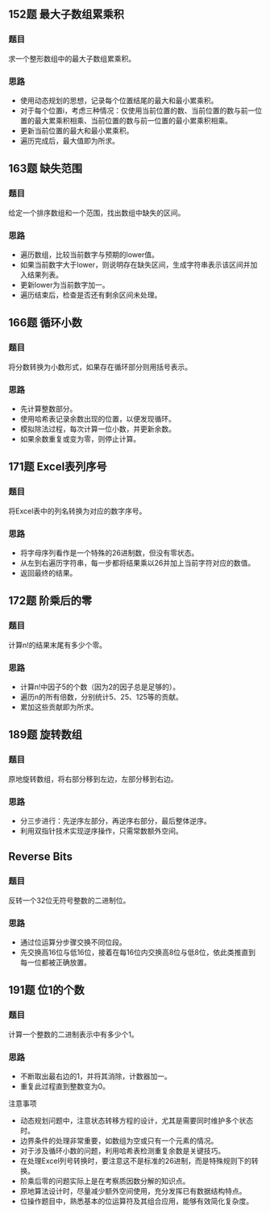 ## 152题 最大子数组累乘积
### 题目 
求一个整形数组中的最大子数组累乘积。

### 思路
- 使用动态规划的思想，记录每个位置结尾的最大和最小累乘积。
- 对于每个位置i，考虑三种情况：仅使用当前位置的数、当前位置的数与前一位置的最大累乘积相乘、当前位置的数与前一位置的最小累乘积相乘。
- 更新当前位置的最大和最小累乘积。
- 遍历完成后，最大值即为所求。

## 163题 缺失范围
### 题目
给定一个排序数组和一个范围，找出数组中缺失的区间。

### 思路
- 遍历数组，比较当前数字与预期的lower值。
- 如果当前数字大于lower，则说明存在缺失区间，生成字符串表示该区间并加入结果列表。
- 更新lower为当前数字加一。
- 遍历结束后，检查是否还有剩余区间未处理。

## 166题 循环小数 
### 题目
将分数转换为小数形式，如果存在循环部分则用括号表示。

### 思路
- 先计算整数部分。
- 使用哈希表记录余数出现的位置，以便发现循环。
- 模拟除法过程，每次计算一位小数，并更新余数。
- 如果余数重复或变为零，则停止计算。

## 171题 Excel表列序号
### 题目 
将Excel表中的列名转换为对应的数字序号。

### 思路
- 将字母序列看作是一个特殊的26进制数，但没有零状态。
- 从左到右遍历字符串，每一步都将结果乘以26并加上当前字符对应的数值。
- 返回最终的结果。

## 172题 阶乘后的零
### 题目
计算n!的结果末尾有多少个零。

### 思路
- 计算n!中因子5的个数（因为2的因子总是足够的）。
- 遍历n的所有倍数，分别统计5、25、125等的贡献。
- 累加这些贡献即为所求。

## 189题 旋转数组
### 题目
原地旋转数组，将右部分移到左边，左部分移到右边。

### 思路 
- 分三步进行：先逆序左部分，再逆序右部分，最后整体逆序。
- 利用双指针技术实现逆序操作，只需常数额外空间。

## Reverse Bits
### 题目 
反转一个32位无符号整数的二进制位。

### 思路 
- 通过位运算分步骤交换不同位段。
- 先交换高16位与低16位，接着在每16位内交换高8位与低8位，依此类推直到每一位都被正确放置。

## 191题 位1的个数 
### 题目
计算一个整数的二进制表示中有多少个1。

### 思路
- 不断取出最右边的1，并将其消除，计数器加一。
- 重复此过程直到整数变为0。

注意事项
- 动态规划问题中，注意状态转移方程的设计，尤其是需要同时维护多个状态时。
- 边界条件的处理非常重要，如数组为空或只有一个元素的情况。
- 对于涉及循环小数的问题，利用哈希表检测重复余数是关键技巧。
- 在处理Excel列号转换时，要注意这不是标准的26进制，而是特殊规则下的转换。
- 阶乘后零的问题实际上是在考察质因数分解的知识点。
- 原地算法设计时，尽量减少额外空间使用，充分发挥已有数据结构特点。
- 位操作题目中，熟悉基本的位运算符及其组合应用，能够有效简化复杂度。